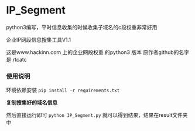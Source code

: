 # IP_Segment
python3编写，平时信息收集的时候收集子域名的c段权重非常好用

企业IP网段信息搜集工具V1.1

这是www.hackinn.com 上的企业网段权重 的python3 版本 原作者github的名字是 rtcatc
### 使用说明
环境依赖安装
`pip install -r requirements.txt`

**复制搜集好的域名信息**

然后直接运行即可
`python IP_Segment.py`
就可以得到结果，结果在result文件夹中


